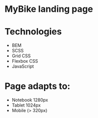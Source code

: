 # MyBike landing page

# Technologies
- BEM
- SCSS
- Grid CSS
- Flexbox CSS
- JavaScript

# Page adapts to:
- Notebook 1280px
- Tablet 1024px
- Mobile (> 320px)
